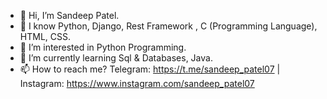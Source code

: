 - 👋 Hi, I’m Sandeep Patel.
- 👀 I know Python, Django, Rest Framework , C (Programming Language), HTML, CSS.
- 💞 I’m interested in Python Programming.
- 🌱 I’m currently learning Sql & Databases, Java.
- 📫 How to reach me? Telegram: https://t.me/sandeep_patel07 | Instagram: https://www.instagram.com/sandeep_patel07

<!---
sandeep983/sandeep983 is a ✨ special ✨ repository because its `README.md`
--->
